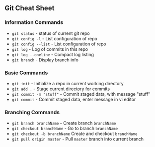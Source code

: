 ## Git Cheat Sheet

### Information Commands
* `git status` - status of current git repo
* `git config -l` - List configuration of repo
* `git config --list` - List configuration of repo
* `git log` - Log of commits in this repo
* `git log --oneline` - Compact log listing
* `git branch` - Display branch info

### Basic Commands
* `git init` - Initialize a repo in current working directory
* `git add .` - Stage current directory for commits
* `git commit -m "stuff"` - Commit staged data, with message "stuff"
* `git commit` - Commit staged data, enter message in vi editor

### Branching Commands
* `git branch branchName` - Create branch `branchName`
* `git checkout branchName` - Go to branch `branchName`
* `git checkout -b branchName` Create and checkout `branchName`
* `git pull origin master` - Pull `master` branch into current branch
